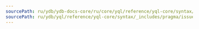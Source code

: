 ```yaml
---
sourcePath: ru/ydb/ydb-docs-core/ru/core/yql/reference/yql-core/syntax/_includes/pragma/issue_protos.md
sourcePath: ru/ydb/yql/reference/yql-core/syntax/_includes/pragma/issue_protos.md
---
```


